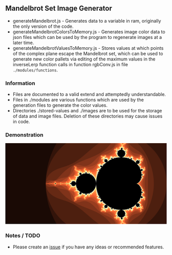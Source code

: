 ## Mandelbrot Set Image Generator

- generateMandelbrot.js - Generates data to a variable in ram, originally the only version of the code.
- generateMandelbrotColorsToMemory.js - Generates image color data to json files which can be used by the program to regenerate images at a later time.
- generateMandelbrotValuesToMemory.js - Stores values at which points of the complex plane escape the Mandelbrot set, which can be used to generate new color pallets via editing of the maximum values in the inverseLerp function calls in function rgbConv.js in file `./modules/functions`. 

### Information

- Files are documented to a valid extend and attemptedly understandable.
- Files in ./modules are various functions which are used by the generation files to generate the color values.
- Directories ./stored-values and ./images are to be used for the storage of data and image files. Deletion of these directories may cause issues in code.

### Demonstration
![4096x2048](md-image.png)

### Notes / TODO

- Please create an [issue](https://github.com/Broken-Admin/mandelbrot-set/issues/new) if you have any ideas or recommended features.